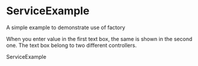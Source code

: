 ServiceExample
==============
A simple example to demonstrate use of factory

When you enter value in the first text box, the same is shown in the second one. The text box belong to two different 
controllers.

ServiceExample
